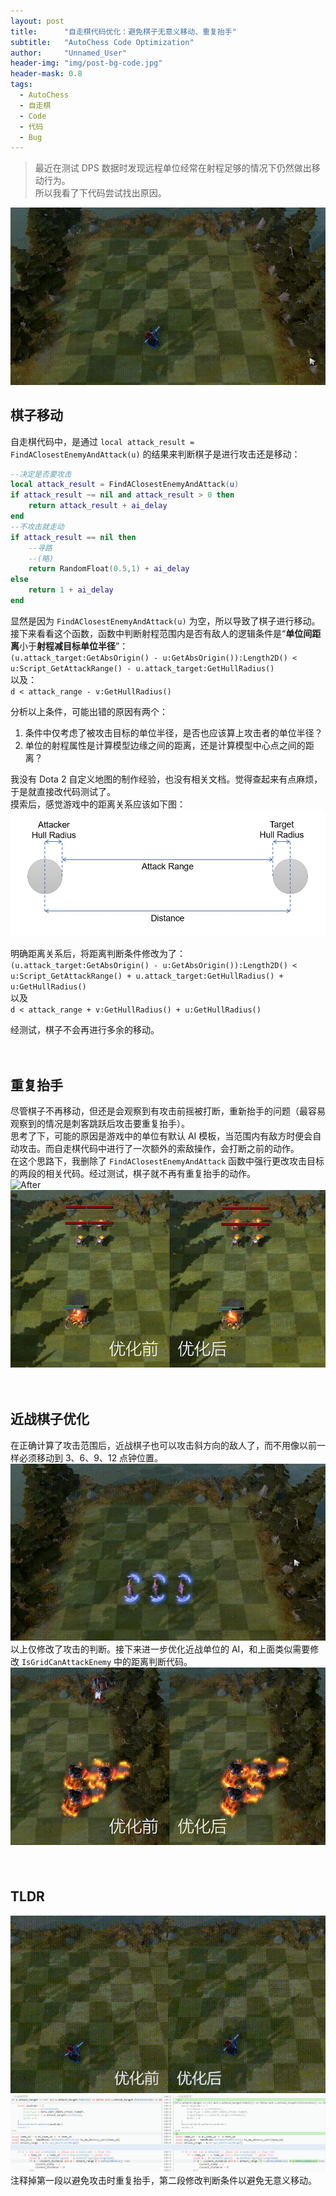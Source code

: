 ```yaml
---
layout: post
title: 		"自走棋代码优化：避免棋子无意义移动、重复抬手"
subtitle: 	"AutoChess Code Optimization"
author: 	"Unnamed_User"
header-img: "img/post-bg-code.jpg"
header-mask: 0.8
tags:
  - AutoChess
  - 自走棋
  - Code
  - 代码
  - Bug
---
```


  

> 最近在测试 DPS 数据时发现远程单位经常在射程足够的情况下仍然做出移动行为。  
> 所以我看了下代码尝试找出原因。

![Before](/img/in-post/post-autochess-code-optimization/before.gif)  

## 棋子移动

自走棋代码中，是通过 `local attack_result = FindAClosestEnemyAndAttack(u)` 的结果来判断棋子是进行攻击还是移动： 

```lua
--决定是否要攻击 
local attack_result = FindAClosestEnemyAndAttack(u) 
if attack_result ~= nil and attack_result > 0 then 
	return attack_result + ai_delay 
end 
--不攻击就走动 
if attack_result == nil then 
	--寻路 
	--(略) 
	return RandomFloat(0.5,1) + ai_delay
else
	return 1 + ai_delay
end
```

显然是因为 `FindAClosestEnemyAndAttack(u)` 为空，所以导致了棋子进行移动。  
接下来看看这个函数，函数中判断射程范围内是否有敌人的逻辑条件是“**单位间距离**小于**射程减目标单位半径**”：  
`(u.attack_target:GetAbsOrigin() - u:GetAbsOrigin()):Length2D() < u:Script_GetAttackRange() - u.attack_target:GetHullRadius()`   
以及：  
`d < attack_range - v:GetHullRadius()`

分析以上条件，可能出错的原因有两个：
1. 条件中仅考虑了被攻击目标的单位半径，是否也应该算上攻击者的单位半径？
2. 单位的射程属性是计算模型边缘之间的距离，还是计算模型中心点之间的距离？

我没有 Dota 2 自定义地图的制作经验，也没有相关文档。觉得查起来有点麻烦，于是就直接改代码测试了。  
摸索后，感觉游戏中的距离关系应该如下图：  
![Distance](/img/in-post/post-autochess-code-optimization/range.jpg)

明确距离关系后，将距离判断条件修改为了：  
`(u.attack_target:GetAbsOrigin() - u:GetAbsOrigin()):Length2D() < u:Script_GetAttackRange() + u.attack_target:GetHullRadius() + u:GetHullRadius()`  
以及  
`d < attack_range + v:GetHullRadius() + u:GetHullRadius()`  

经测试，棋子不会再进行多余的移动。

　

## 重复抬手

尽管棋子不再移动，但还是会观察到有攻击前摇被打断，重新抬手的问题（最容易观察到的情况是刺客跳跃后攻击要重复抬手）。  
思考了下，可能的原因是游戏中的单位有默认 AI 模板，当范围内有敌方时便会自动攻击。而自走棋代码中进行了一次额外的索敌操作，会打断之前的动作。  
在这个思路下，我删除了 `FindAClosestEnemyAndAttack` 函数中强行更改攻击目标的两段的相关代码。经过测试，棋子就不再有重复抬手的动作。  
![After](/img/in-post/post-autochess-code-optimization/after.gif)
![Comparison](/img/in-post/post-autochess-code-optimization/comparison.gif)

　

## 近战棋子优化

在正确计算了攻击范围后，近战棋子也可以攻击斜方向的敌人了，而不用像以前一样必须移动到 3、6、9、12 点钟位置。  
![Before](/img/in-post/post-autochess-code-optimization/melee.gif)
以上仅修改了攻击的判断。接下来进一步优化近战单位的 AI，和上面类似需要修改 `IsGridCanAttackEnemy` 中的距离判断代码。
![Path](/img/in-post/post-autochess-code-optimization/path.gif)

　

## TLDR　
![对比](/img/in-post/post-autochess-code-optimization/combine.gif)
[![TLDR](/img/in-post/post-autochess-code-optimization/tldr.png)](/img/in-post/post-autochess-code-optimization/tldr.png)
注释掉第一段以避免攻击时重复抬手，第二段修改判断条件以避免无意义移动。 
